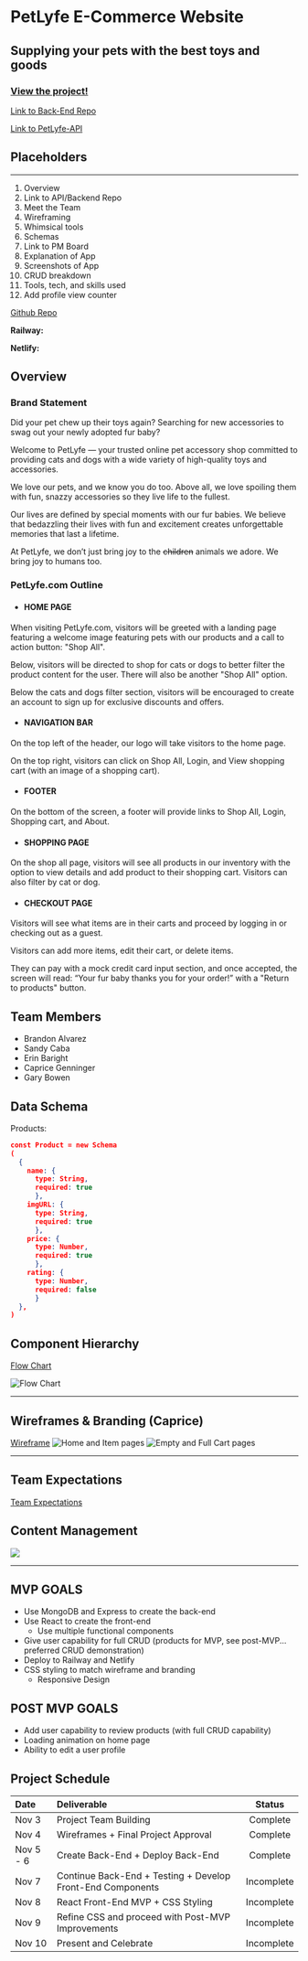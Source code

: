 # PetLyfe E-Commerce Website

## Supplying your pets with the best toys and goods

### [View the project!](https://pet-lyfe.netlify.app/)

[Link to Back-End Repo](https://github.com/Brandon-Alvarez-03/pet-lyfe-backend)

[Link to PetLyfe-API](https://pet-lyfe.up.railway.app/)

## Placeholders

---

1. Overview
2. Link to API/Backend Repo
3. Meet the Team
4. Wireframing
5. Whimsical tools
6. Schemas
7. Link to PM Board
8. Explanation of App
9. Screenshots of App
10. CRUD breakdown
11. Tools, tech, and skills used
12. Add profile view counter

[Github Repo](https://github.com/Brandon-Alvarez-03/pet-style-mern)

**Railway:**

**Netlify:**

## Overview

### Brand Statement

Did your pet chew up their toys again? Searching for new accessories to swag out your newly adopted fur baby?

Welcome to PetLyfe — your trusted online pet accessory shop committed to providing cats and dogs with a wide variety of high-quality toys and accessories.

We love our pets, and we know you do too. Above all, we love spoiling them with fun, snazzy accessories so they live life to the fullest.

Our lives are defined by special moments with our fur babies. We believe that bedazzling their lives with fun and excitement creates unforgettable memories that last a lifetime.

At PetLyfe, we don’t just bring joy to the ~~children~~ animals we adore. We bring joy to humans too.

### PetLyfe.com Outline

- #### HOME PAGE

When visiting PetLyfe.com, visitors will be greeted with a landing page featuring a welcome image featuring pets with our products and a call to action button: "Shop All".

Below, visitors will be directed to shop for cats or dogs to better filter the product content for the user. There will also be another "Shop All" option.

Below the cats and dogs filter section, visitors will be encouraged to create an account to sign up for exclusive discounts and offers.

- #### NAVIGATION BAR

On the top left of the header, our logo will take visitors to the home page.

On the top right, visitors can click on Shop All, Login, and View shopping cart (with an image of a shopping cart).

- #### FOOTER

On the bottom of the screen, a footer will provide links to Shop All, Login, Shopping cart, and About.

- #### SHOPPING PAGE

On the shop all page, visitors will see all products in our inventory with the option to view details and add product to their shopping cart. Visitors can also filter by cat or dog.

- #### CHECKOUT PAGE

Visitors will see what items are in their carts and proceed by logging in or checking out as a guest.

Visitors can add more items, edit their cart, or delete items.

They can pay with a mock credit card input section, and once accepted, the screen will read: “Your fur baby thanks you for your order!” with a "Return to products" button.

## Team Members

- Brandon Alvarez
- Sandy Caba
- Erin Baright
- Caprice Genninger
- Gary Bowen

## Data Schema

Products:

```JSON
const Product = new Schema
(
  {
    name: {
      type: String,
      required: true
      },
    imgURL: {
      type: String,
      required: true
      },
    price: {
      type: Number,
      required: true
      },
    rating: {
      type: Number,
      required: false
      }
  },
)
```

## Component Hierarchy

[Flow Chart](https://www.figma.com/file/YJa4nQJAdoLtJ89YgJ5VX4/Data-Flow?node-id=0%3A1)

![Flow Chart](./img/flowchart.png)

---

## Wireframes & Branding (Caprice)

[Wireframe](https://www.figma.com/file/AqD4o1McErCQNpwiEtu1LG/Untitled?node-id=0%3A1)
![Home and Item pages](./img/homeAndItems.png)
![Empty and Full Cart pages](./img/cart.png)

---

## Team Expectations

[Team Expectations](https://docs.google.com/document/d/1-zIWTr3SB-H0CEnunKl643faMRZ34qR3WFkCExWqjlo/edit?usp=sharing)

## Content Management

<img src="./img/asana.png" >

---

## MVP GOALS

- Use MongoDB and Express to create the back-end
- Use React to create the front-end
  - Use multiple functional components
- Give user capability for full CRUD (products for MVP, see post-MVP... preferred CRUD demonstration)
- Deploy to Railway and Netlify
- CSS styling to match wireframe and branding
  - Responsive Design

## POST MVP GOALS

- Add user capability to review products (with full CRUD capability)
- Loading animation on home page
- Ability to edit a user profile

## Project Schedule

| Date      | Deliverable                                                |   Status   |
| :-------- | :--------------------------------------------------------- | :--------: |
| Nov 3     | Project Team Building                                      |  Complete  |
| Nov 4     | Wireframes + Final Project Approval                        |  Complete  |
| Nov 5 - 6 | Create Back-End + Deploy Back-End                          |  Complete  |
| Nov 7     | Continue Back-End + Testing + Develop Front-End Components | Incomplete |
| Nov 8     | React Front-End MVP + CSS Styling                          | Incomplete |
| Nov 9     | Refine CSS and proceed with Post-MVP Improvements          | Incomplete |
| Nov 10    | Present and Celebrate                                      | Incomplete |
